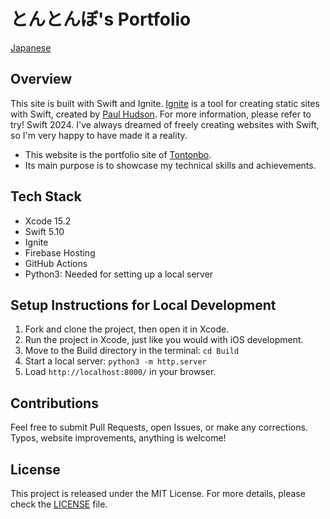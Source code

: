 # とんとんぼ's Portfolio

[Japanese](https://portfolio-f6628.web.app/article/portfolioReadme/)

## Overview
This site is built with Swift and Ignite.
[Ignite](https://github.com/twostraws/Ignite) is a tool for creating static sites with Swift, created by [Paul Hudson](https://github.com/twostraws).
For more information, please refer to try! Swift 2024.
I've always dreamed of freely creating websites with Swift, so I'm very happy to have made it a reality.

- This website is the portfolio site of [Tontonbo](https://github.com/KaitoMuraoka).
- Its main purpose is to showcase my technical skills and achievements.

## Tech Stack
- Xcode 15.2
- Swift 5.10
- Ignite
- Firebase Hosting
- GitHub Actions
- Python3: Needed for setting up a local server

## Setup Instructions for Local Development
1. Fork and clone the project, then open it in Xcode.
2. Run the project in Xcode, just like you would with iOS development.
3. Move to the Build directory in the terminal: `cd Build`
4. Start a local server: `python3 -m http.server`
5. Load `http://localhost:8000/` in your browser.

## Contributions
Feel free to submit Pull Requests, open Issues, or make any corrections. Typos, website improvements, anything is welcome!

## License
This project is released under the MIT License. For more details, please check the [LICENSE](https://github.com/KaitoMuraoka/Portfolio/blob/main/LICENSE) file.
